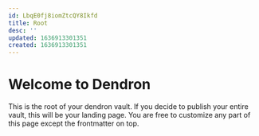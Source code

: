 ```yaml
---
id: LbqE0fj8iomZtcQY8Ikfd
title: Root
desc: ''
updated: 1636913301351
created: 1636913301351
---
```

# Welcome to Dendron

This is the root of your dendron vault. If you decide to publish your entire vault, this will be your landing page. You are free to customize any part of this page except the frontmatter on top. 
